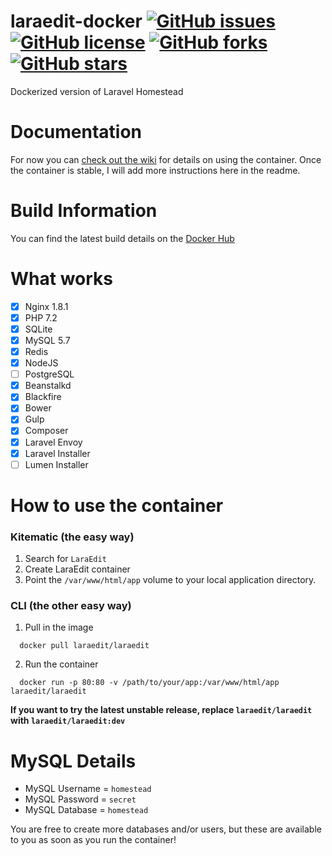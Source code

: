 # laraedit-docker [![GitHub issues](https://img.shields.io/github/issues/laraedit/laraedit-docker.svg)](https://github.com/laraedit/laraedit-docker/issues) [![GitHub license](https://img.shields.io/badge/license-MIT-blue.svg)](https://raw.githubusercontent.com/laraedit/laraedit-docker/master/LICENSE) [![GitHub forks](https://img.shields.io/github/forks/laraedit/laraedit-docker.svg)](https://github.com/laraedit/laraedit-docker/network) [![GitHub stars](https://img.shields.io/github/stars/laraedit/laraedit-docker.svg)](https://github.com/laraedit/laraedit-docker/stargazers)
Dockerized version of Laravel Homestead

# Documentation
For now you can [check out the wiki](https://github.com/laraedit/laraedit-docker/wiki) for details on using the container. Once the container is stable, I will add more instructions here in the readme.

# Build Information
You can find the latest build details on the [Docker Hub](https://hub.docker.com/r/laraedit/laraedit/)

# What works
- [x] Nginx 1.8.1
- [x] PHP 7.2
- [x] SQLite
- [x] MySQL 5.7
- [x] Redis
- [x] NodeJS
- [ ] PostgreSQL
- [x] Beanstalkd
- [x] Blackfire
- [x] Bower
- [x] Gulp
- [x] Composer
- [x] Laravel Envoy
- [x] Laravel Installer
- [ ] Lumen Installer

# How to use the container
### Kitematic (the easy way)
  1. Search for `LaraEdit`
  2. Create LaraEdit container
  3. Point the `/var/www/html/app` volume to your local application directory.

### CLI (the other easy way)
  1. Pull in the image
  ```
    docker pull laraedit/laraedit
  ```  
  2. Run the container
  ```
    docker run -p 80:80 -v /path/to/your/app:/var/www/html/app laraedit/laraedit
  ```
  
**If you want to try the latest unstable release, replace `laraedit/laraedit` with `laraedit/laraedit:dev`**

# MySQL Details

- MySQL Username = `homestead`
- MySQL Password = `secret`
- MySQL Database = `homestead`

You are free to create more databases and/or users, but these are available to you as soon as you run the container!

